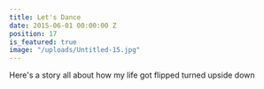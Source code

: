 ```yaml
---
title: Let's Dance
date: 2015-06-01 00:00:00 Z
position: 17
is_featured: true
image: "/uploads/Untitled-15.jpg"
---
```


Here's a story all about how my life got flipped turned upside down

